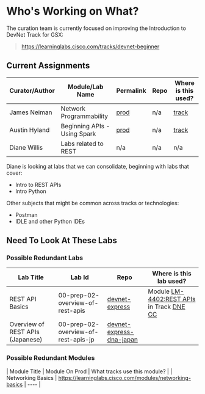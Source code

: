 # Who's Working on What?

The curation team is currently focused on improving the Introduction to DevNet Track for GSX:

> https://learninglabs.cisco.com/tracks/devnet-beginner

## Current Assignments

|Curator/Author | Module/Lab Name | Permalink | Repo | Where is this used? |
| ------------- | --------------- | --------------- | ---- | ------------- |
| James Neiman  | Network Programmability | [prod](https://learninglabs.cisco.com/modules/network-programmability) | n/a | [track](https://learninglabs.cisco.com/tracks/devnet-beginner) |
| Austin Hyland | Beginning APIs - Using Spark | [prod](https://learninglabs.cisco.com/modules/beginning-apis)  |  n/a | [track](https://learninglabs.cisco.com/tracks/devnet-beginner) |
| Diane Willis  | Labs related to REST |  n/a  | n/a  | n/a  |

Diane is looking at labs that we can consolidate, beginning with labs that cover: 
  - Intro to REST APIs 
  - Intro Python

Other subjects that might be common across tracks or technologies:
  - Postman
  - IDLE and other Python IDEs

## Need To Look At These Labs

### Possible Redundant Labs

| Lab Title | Lab Id | Repo | Where is this lab used? | 
| --------- | ------ | ---- | ----------------------- |
| REST API Basics | 00-prep-02-overview-of-rest-apis | [devnet-express](https://github.com/CiscoDevNet/devnet-express) | Module [LM-4402:REST APIs](https://learninglabs.cisco.com/modules/devnet-express-np-rest-python) in Track [DNE CC](https://learninglabs.cisco.com/tracks/devnet-express-cloud-collab-it-pro) |
| Overview of REST APIs (Japanese) | 00-prep-02-overview-of-rest-apis-jp | [devnet-express-dna-japan](https://github.com/CiscoDevNet/devnet-express-dna-japan) |  |

### Possible Redundant Modules

| Module Title | Module On Prod | What tracks use this module? |
| Networking Basics | https://learninglabs.cisco.com/modules/networking-basics | ---- |
